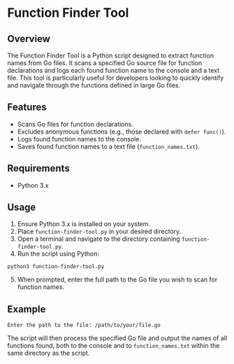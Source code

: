 # Function Finder Tool

## Overview

The Function Finder Tool is a Python script designed to extract function names from Go files. It scans a specified Go source file for function declarations and logs each found function name to the console and a text file. This tool is particularly useful for developers looking to quickly identify and navigate through the functions defined in large Go files.

## Features

- Scans Go files for function declarations.
- Excludes anonymous functions (e.g., those declared with `defer func()`).
- Logs found function names to the console.
- Saves found function names to a text file (`function_names.txt`).

## Requirements

- Python 3.x

## Usage

1. Ensure Python 3.x is installed on your system.
2. Place `function-finder-tool.py` in your desired directory.
3. Open a terminal and navigate to the directory containing `function-finder-tool.py`.
4. Run the script using Python:

``` python3 function-finder-tool.py ```


5. When prompted, enter the full path to the Go file you wish to scan for function names.

## Example

``` Enter the path to the file: /path/to/your/file.go ```


The script will then process the specified Go file and output the names of all functions found, both to the console and to `function_names.txt` within the same directory as the script.

